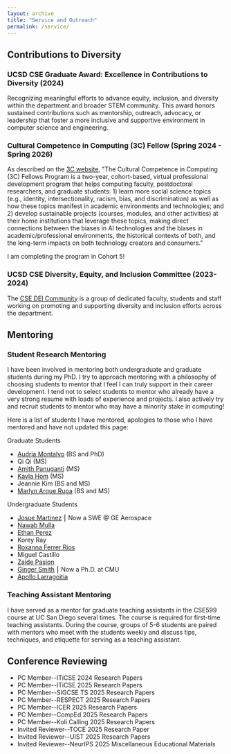 ```yaml
---
layout: archive
title: "Service and Outreach"
permalink: /service/
---
```


## Contributions to Diversity

### UCSD CSE Graduate Award: Excellence in Contributions to Diversity (2024)

Recognizing meaningful efforts to advance equity, inclusion, and diversity within the department and broader STEM community. This award honors sustained contributions such as mentorship, outreach, advocacy, or leadership that foster a more inclusive and supportive environment in computer science and engineering.

### Cultural Competence in Computing (3C) Fellow (Spring 2024 - Spring 2026)

As described on the [3C website](https://identity.cs.duke.edu/fellows.html), "The Cultural Competence in Computing (3C) Fellows Program is a two-year, cohort-based, virtual professional development program that helps computing faculty, postdoctoral researchers, and graduate students: 1) learn more social science topics (e.g., identity, intersectionality, racism, bias, and discrimination) as well as how these topics manifest in academic environments and technologies; and 2) develop sustainable projects (courses, modules, and other activities) at their home institutions that leverage these topics, making direct connections between the biases in AI technologies and the biases in academic/professional environments, the historical contexts of both, and the long-term impacts on both technology creators and consumers."

I am completing the program in Cohort 5!

### UCSD CSE Diversity, Equity, and Inclusion Committee (2023-2024)

The [CSE DEI Community](https://cse.ucsd.edu/diversity/cse-dei-committee) is a group of dedicated faculty, students and staff working on promoting and supporting diversity and inclusion efforts across the department.

## Mentoring

### Student Research Mentoring

I have been involved in mentoring both undergraduate and graduate students during my PhD. I try to approach mentoring with a philosophy of choosing students to mentor that I feel I can truly support in their career development. I tend not to select students to mentor who already have a very strong resume with loads of experience and projects. I also actively try and recruit students to mentor who may have a minority stake in computing!

Here is a list of students I have mentored, apologies to those who I have mentored and have not updated this page:

Graduate Students
* [Audria Montalvo](https://www.linkedin.com/in/audriamontalvo/) (BS and PhD)
* Qi Qi (MS)
* [Amith Panuganti](https://www.linkedin.com/in/amithpanuganti/) (MS)
* [Kayla Hom](https://www.linkedin.com/in/kayla-hom/) (MS)
* Jeannie Kim (BS and MS)
* [Marlyn Arque Rupa](https://www.linkedin.com/in/marlynarquerupa/) (BS and MS)

Undergraduate Students
* [Josue Martinez](https://www.linkedin.com/in/josueemartinezz/) ⎮ Now a SWE @ GE Aerospace
* [Nawab Mulla](https://www.linkedin.com/in/nawabmulla/)
* [Ethan Perez](https://www.linkedin.com/in/ethan-perez-8b3926229/)
* Korey Ray
* [Roxanna Ferrer Rios](https://www.linkedin.com/in/roxanna-ferrer-rios-564b88291/)
* Miguel Castillo
* [Zaide Pasion](https://www.linkedin.com/in/zaidepasion/)
* [Ginger Smith](https://www.linkedin.com/in/ginger-smith-gs/) ⎮ Now a Ph.D. at CMU
* [Apollo Larragoitia](https://www.linkedin.com/in/apollo-larragoitia-458b5324a/)


### Teaching Assistant Mentoring

I have served as a mentor for graduate teaching assistants in the CSE599 course at UC San Diego several times. The course is required for first-time teaching assistants. During the course, groups of 5-6 students are paired with mentors who meet with the students weekly and discuss tips, techniques, and etiquette for serving as a teaching assistant.

## Conference Reviewing
  * PC Member--ITiCSE 2024 Research Papers
  * PC Member--ITiCSE 2025 Research Papers
  * PC Member--SIGCSE TS 2025 Research Papers
  * PC Member--RESPECT 2025 Research Papers
  * PC Member--ICER 2025 Research Papers
  * PC Member--CompEd 2025 Research Papers
  * PC Member--Koli Calling 2025 Research Papers
  * Invited Reviewer--TOCE 2025 Research Paper
  * Invited Reviewer--UIST 2025 Research Papers
  * Invited Reviewer--NeurIPS 2025 Miscellaneous Educational Materials
